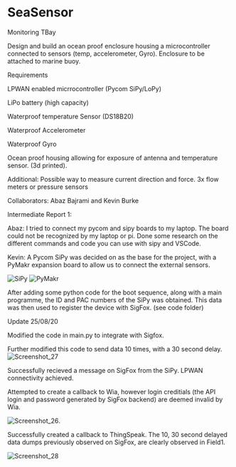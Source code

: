 # SeaSensor
Monitoring TBay

Design and build an ocean proof enclosure housing a microcontroller connected to sensors (temp, accelerometer, Gyro).
Enclosure to be attached to marine buoy.

Requirements

LPWAN enabled micrrocontroller (Pycom SiPy/LoPy)

LiPo battery (high capacity)

Waterproof temperature Sensor (DS18B20)

Waterproof Accelerometer

Waterproof Gyro

Ocean proof housing allowing for exposure of antenna and temperature sensor. (3d printed).

Additional: Possible way to measure current direction and force.
3x flow meters or pressure sensors

Collaborators: Abaz Bajrami and Kevin Burke


Intermediate Report 1:

Abaz:
I tried to connect my pycom and sipy boards to my laptop. The board could not be recognized by my laptop or pi.
Done some research on the different commands and code you can use with sipy and VSCode.

Kevin:
A Pycom SiPy was decided on as the base for the project, with a PyMakr expansion board to allow us to connect the external sensors.


![SiPy](https://user-images.githubusercontent.com/46967737/77871425-ffe42480-723b-11ea-9451-61c301d8bc15.jpg)
![PyMakr](https://user-images.githubusercontent.com/46967737/77871359-c8757800-723b-11ea-8a3e-64505e913547.jpg)

After adding some python code for the boot sequence, along with a main programme, the ID and PAC numbers of the SiPy was obtained. This data was then used to register the device with SigFox.
(see code folder)

Update 25/08/20

Modified the code in main.py to integrate with Sigfox.

Further modified this code to send data 10 times, with a 30 second delay.
![Screenshot_27](https://user-images.githubusercontent.com/46967737/91189528-70f40f00-e6ea-11ea-85b9-05f77fc355ed.png)

Successfully recieved a message on SigFox from the SiPy.
LPWAN connectivity achieved.

Attempted to create a callback to Wia, however login creditials (the API login and password generated by SigFox backend) are deemed invalid by Wia.

![Screenshot_26](https://user-images.githubusercontent.com/46967737/91184833-0096bf00-e6e5-11ea-9427-154a05ac350f.png).

Successfully created a callback to ThingSpeak. The 10, 30 second delayed data dumps previously observed on SigFox, are clearly observed in Field1.

![Screenshot_28](https://user-images.githubusercontent.com/46967737/91190491-8ae22180-e6eb-11ea-8454-e2239c97dd72.png)





